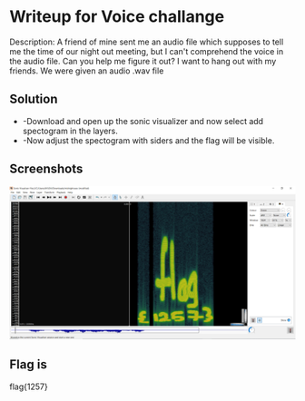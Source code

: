 
# Writeup for Voice challange

Description: A friend of mine sent me an audio file which supposes to tell me the time of our night out meeting, but I can't comprehend the voice in the audio file. Can you help me figure it out? I want to hang out with my friends.
We were given an audio .wav file



## Solution
<ul>
<li> -Download and open up the sonic visualizer and now select add spectogram in the layers.</li>
<li> -Now adjust the spectogram with siders and the flag will be visible.
</ul>

 



 


  
## Screenshots

![App Screenshot](https://github.com/ayushvarma000ooo/Dead-face-ctf/blob/main/flag.png?raw=true)


  
## Flag is 
   flag{1257}



  
